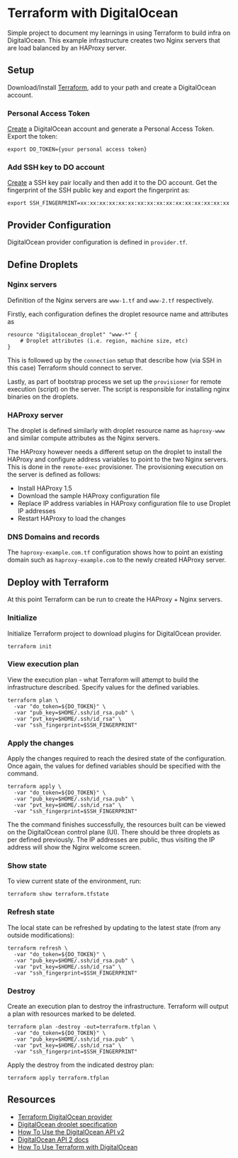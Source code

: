# Terraform with DigitalOcean

Simple project to document my learnings in using Terraform to build infra on DigitalOcean. This example infrastructure creates two Nginx servers that are load balanced by an HAProxy server.

## Setup
Download/Install [Terraform](https://www.terraform.io/downloads.html), add to your path and create a DigitalOcean account.

### Personal Access Token
[Create](https://www.digitalocean.com/community/tutorials/how-to-use-the-digitalocean-api-v2#HowToGenerateaPersonalAccessToken) a DigitalOcean account and generate a Personal Access Token. Export the token:
```
export DO_TOKEN={your personal access token}
```

### Add SSH key to DO account
[Create](https://www.digitalocean.com/community/tutorials/how-to-use-ssh-keys-with-digitalocean-droplets) a SSH key pair locally and then add it to the DO account. Get the fingerprint of the SSH public key and export the fingerprint as:
```
export SSH_FINGERPRINT=xx:xx:xx:xx:xx:xx:xx:xx:xx:xx:xx:xx:xx:xx:xx:xx
```

## Provider Configuration
DigitalOcean provider configuration is defined in `provider.tf`.

## Define Droplets

### Nginx servers
Definition of the Nginx servers are `www-1.tf` and `www-2.tf` respectively. 

Firstly, each configuration defines the droplet resource name and attributes as 
```
resource "digitalocean_droplet" "www-*" {
    # Droplet attributes (i.e. region, machine size, etc)
} 
```

This is followed up by the `connection` setup that describe how (via SSH in this case) Terraform should connect to server.

Lastly, as part of bootstrap process we set up the `provisioner` for remote execution (script) on the server. The script is responsible for installing nginx binaries on the droplets.

### HAProxy server
The droplet is defined similarly with droplet resource name as `haproxy-www` and similar compute attributes as the Nginx servers.

The HAProxy however needs a different setup on the droplet to install the HAProxy and configure address variables to point to the two Nginx servers. This is done in the `remote-exec` provisioner. The provisioning execution on the server is defined as follows:
* Install HAProxy 1.5
* Download the sample HAProxy configuration file
* Replace IP address variables in HAProxy configuration file to use Droplet IP addresses
* Restart HAProxy to load the changes

### DNS Domains and records
The `haproxy-example.com.tf` configuration shows how to point an existing domain such as `haproxy-example.com` to the newly created HAProxy server.

## Deploy with Terraform
At this point Terraform can be run to create the HAProxy + Nginx servers. 

### Initialize
Initialize Terraform project to download plugins for DigitalOcean provider.
```
terraform init
```

### View execution plan
View the execution plan - what Terraform will attempt to build the infrastructure described. Specify values for the defined variables.
```
terraform plan \
  -var "do_token=${DO_TOKEN}" \
  -var "pub_key=$HOME/.ssh/id_rsa.pub" \
  -var "pvt_key=$HOME/.ssh/id_rsa" \
  -var "ssh_fingerprint=$SSH_FINGERPRINT"
```

### Apply the changes
Apply the changes required to reach the desired state of the configuration. Once again, the values for defined variables should be specified with the command.
```
terraform apply \
  -var "do_token=${DO_TOKEN}" \
  -var "pub_key=$HOME/.ssh/id_rsa.pub" \
  -var "pvt_key=$HOME/.ssh/id_rsa" \
  -var "ssh_fingerprint=$SSH_FINGERPRINT"
```

The the command finishes successfully, the resources built can be viewed on the DigitalOcean control plane (UI). There should be three droplets as per defined previously. The IP addresses are public, thus visiting the IP address will show the Nginx welcome screen.

### Show state
To view current state of the environment, run:
```
terraform show terraform.tfstate
```

### Refresh state
The local state can be refreshed by updating to the latest state (from any outside modifications):
```
terraform refresh \
  -var "do_token=${DO_TOKEN}" \
  -var "pub_key=$HOME/.ssh/id_rsa.pub" \
  -var "pvt_key=$HOME/.ssh/id_rsa" \
  -var "ssh_fingerprint=$SSH_FINGERPRINT"
```

### Destroy
Create an execution plan to destroy the infrastructure. Terraform will output a plan with resources marked to be deleted.
```
terraform plan -destroy -out=terraform.tfplan \
  -var "do_token=${DO_TOKEN}" \
  -var "pub_key=$HOME/.ssh/id_rsa.pub" \
  -var "pvt_key=$HOME/.ssh/id_rsa" \
  -var "ssh_fingerprint=$SSH_FINGERPRINT"
```

Apply the destroy from the indicated destroy plan:
```
terraform apply terraform.tfplan
```

## Resources
* [Terraform DigitalOcean provider](https://www.terraform.io/docs/providers/do/index.html)
* [DigitalOcean droplet specification](https://www.terraform.io/docs/providers/do/r/droplet.html)
* [How To Use the DigitalOcean API v2](https://www.digitalocean.com/community/tutorials/how-to-use-the-digitalocean-api-v2#HowToGenerateaPersonalAccessToken)
* [DigitalOcean API 2 docs](https://developers.digitalocean.com/documentation/v2/)
* [How To Use Terraform with DigitalOcean](https://www.digitalocean.com/community/tutorials/how-to-use-terraform-with-digitalocean)


